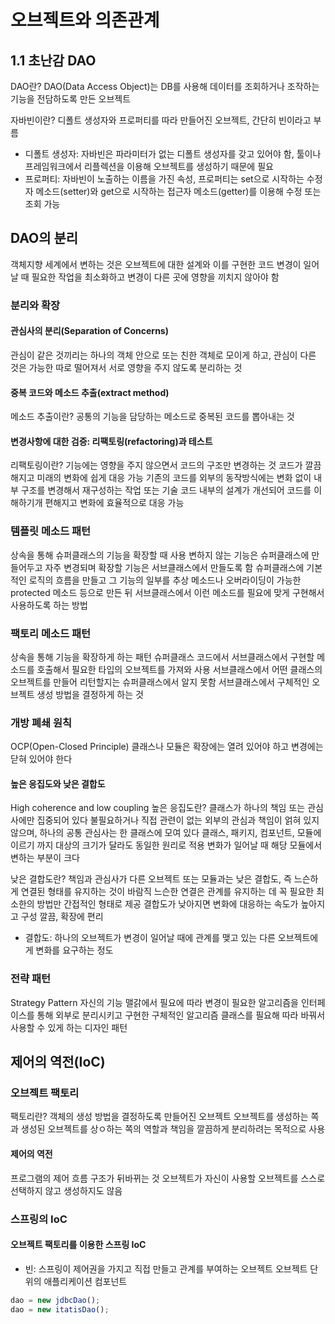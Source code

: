 # 오브젝트와 의존관계

## 1.1 초난감 DAO

DAO란?
DAO(Data Access Object)는 DB를 사용해 데이터를 조회하거나 조작하는 기능을 전담하도록 만든 오브젝트

자바빈이란?
디폴트 생성자와 프로퍼티를 따라 만들어진 오브젝트, 간단히 빈이라고 부름
- 디폴트 생성자: 자바빈은 파라미터가 없는 디폴트 생성자를 갖고 있어야 함, 툴이나 프레임워크에서 리플렉션을 이용해 오브젝트를 생성하기 때문에 필요
- 프로퍼티: 자바빈이 노출하는 이름을 가진 속성, 프로퍼티는 set으로 시작하는 수정자 메소드(setter)와 get으로 시작하는 접근자 메소드(getter)를 이용해 수정 또는 조회 가능

## DAO의 분리
객체지향 세계에서 변하는 것은 오브젝트에 대한 설계와 이를 구현한 코드
변경이 일어날 때 필요한 작업을 최소화하고 변경이 다른 곳에 영향을 끼치지 않아야 함

### 분리와 확장
#### 관심사의 분리(Separation of Concerns)
관심이 같은 것끼리는 하나의 객체 안으로 또는 친한 객체로 모이게 하고, 관심이 다른 것은 가능한 따로 떨어져서 서로 영향을 주지 않도록 분리하는 것

#### 중복 코드와 메소드 추출(extract method)
메소드 추출이란?
공통의 기능을 담당하는 메소드로 중복된 코드를 뽑아내는 것

#### 변경사항에 대한 검증: 리팩토링(refactoring)과 테스트
리팩토링이란?
기능에는 영향을 주지 않으면서 코드의 구조만 변경하는 것
코드가 깔끔해지고 미래의 변화에 쉽게 대응 가능
기존의 코드를 외부의 동작방식에는 변화 없이 내부 구조를 변경해서 재구성하는 작업 또는 기술
코드 내부의 설계가 개선되어 코드를 이해하기개 편해지고 변화에 효율적으로 대응 가능

### 템플릿 메소드 패턴
상속을 통해 슈퍼클래스의 기능을 확장할 때 사용
변하지 않는 기능은 슈퍼클래스에 만들어두고 자주 변경되며 확장할 기능은 서브클래스에서 만들도록 함
슈퍼클래스에 기본적인 로직의 흐름을 만들고 그 기능의 일부를 추상 메소드나 오버라이딩이 가능한 protected 메소드 등으로 만든 뒤 서브클래스에서 이런 메소드를 필요에 맞게 구현해서 사용하도록 하는 방법

### 팩토리 메소드 패턴
상속을 통해 기능을 확장하게 하는 패턴
슈퍼클래스 코드에서 서브클래스에서 구현할 메소드를 호출해서 필요한 타입의 오브젝트를 가져와 사용
서브클래스에서 어떤 클래스의 오브젝트를 만들어 리턴할지는 슈퍼클래스에서 알지 못함
서브클래스에서 구체적인 오브젝트 생성 방법을 결정하게 하는 것

### 개방 폐쇄 원칙
OCP(Open-Closed Principle) 
클래스나 모듈은 확장에는 열려 있어야 하고 변경에는 닫혀 있어야 한다

#### 높은 응집도와 낮은 결합도
High coherence and low coupling
높은 응집도란?
클래스가 하나의 책임 또는 관심사에만 집중되어 있다
불필요하거나 직접 관련이 없는 외부의 관심과 책임이 얽혀 있지 않으며, 하나의 공통 관심사는 한 클래스에 모여 있다
클래스, 패키지, 컴포넌트, 모듈에 이르기 까지 대상의 크기가 달라도 동일한 원리로 적용
변화가 일어날 때 해당 모듈에서 변하는 부분이 크다

낮은 결합도란?
책임과 관심사가 다른 오브젝트 또는 모듈과는 낮은 결합도, 즉 느슨하게 연결된 형태를 유지하는 것이 바람직
느슨한 연결은 관계를 유지하는 데 꼭 필요한 최소한의 방법만 간접적인 형태로 제공
결합도가 낮아지면 변화에 대응하는 속도가 높아지고 구성 깔끔, 확장에 편리
* 결합도: 하나의 오브젝트가 변경이 일어날 때에 관계를 맺고 있는 다른 오브젝트에게 변화를 요구하는 정도

### 전략 패턴
Strategy Pattern
자신의 기능 맬갉에서 필요에 따라 변경이 필요한 알고리즘을 인터페이스를 통해 외부로 분리시키고 구현한 구체적인 알고리즘 클래스를 필요해 따라 바꿔서 사용할 수 있게 하는 디자인 패턴

## 제어의 역전(IoC)
### 오브젝트 팩토리
팩토리란?
객체의 생성 방법을 결정하도록 만들어진 오브젝트
오브젝트를 생성하는 쪽과 생성된 오브젝트를 상ㅇ하는 쪽의 역할과 책임을 깔끔하게 분리하려는 목적으로 사용

#### 제어의 역전
프로그램의 제어 흐름 구조가 뒤바뀌는 것
오브젝트가 자신이 사용할 오브젝트를 스스로 선택하지 않고 생성하지도 않음

### 스프링의 IoC
#### 오브젝트 팩토리를 이용한 스프링 IoC
* 빈: 스프링이 제어권을 가지고 직접 만들고 관계를 부여하는 오브젝트
      오브젝트 단위의 애플리케이션 컴포넌트

```jsx
dao = new jdbcDao();
dao = new itatisDao();
```
